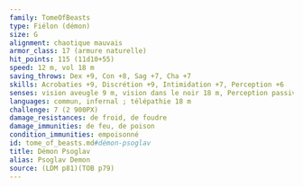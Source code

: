 ```yaml
---
family: TomeOfBeasts
type: Fiélon (démon)
size: G
alignment: chaotique mauvais
armor_class: 17 (armure naturelle)
hit_points: 115 (11d10+55)
speed: 12 m, vol 18 m
saving_throws: Dex +9, Con +8, Sag +7, Cha +7
skills: Acrobaties +9, Discrétion +9, Intimidation +7, Perception +6
senses: vision aveugle 9 m, vision dans le noir 18 m, Perception passive 16
languages: commun, infernal ; télépathie 18 m
challenge: 7 (2 900PX)
damage_resistances: de froid, de foudre
damage_immunities: de feu, de poison
condition_immunities: empoisonné
id: tome_of_beasts.md#démon-psoglav
title: Démon Psoglav
alias: Psoglav Demon
source: (LDM p81)(TOB p79)
---
```


